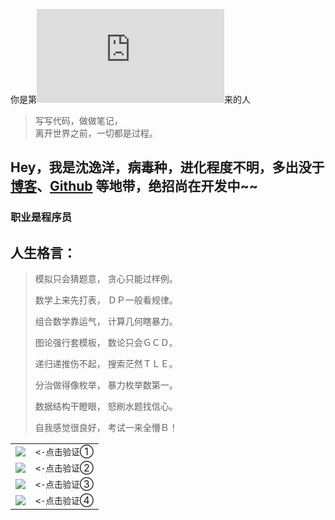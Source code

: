你是第![](http://cc.amazingcounters.com/counter.php?i=3225958&c=9678187)来的人

> 写写代码，做做笔记，  
> 离开世界之前，一切都是过程。

## Hey，我是沈逸洋，病毒种，进化程度不明，多出没于[博客](https://billyiloveyou.blog.luogu.org)、[Github](http://github.com/FangKeyou) 等地带，绝招尚在开发中~~

### 职业是程序员

## 人生格言：

>模拟只会猜题意， 贪心只能过样例。
>
>数学上来先打表， ＤＰ一般看规律。
>
>组合数学靠运气， 计算几何瞎暴力。
>
>图论强行套模板， 数论只会ＧＣＤ。
>
>递归递推伤不起， 搜索茫然ＴＬＥ。
>
>分治做得像枚举， 暴力枚举数第一。
>
>数据结构干瞪眼， 怒刷水题找信心。
>
>自我感觉很良好， 考试一来全懵Ｂ！
>

|  |  |
| -----------: | -----------: |
| [![](https://cdn.luogu.org/upload/pic/9334.png)](http://generals.io/) | `<-点击验证`① |
| [![](https://cdn.luogu.org/upload/pic/9334.png)](http://nope.io/) | `<-点击验证`② |
| [![](https://cdn.luogu.org/upload/pic/9334.png)](http://slay.one/) | `<-点击验证`③ |
| [![](https://cdn.luogu.org/upload/pic/9334.png)](http://paper.io/) | `<-点击验证`④ |
